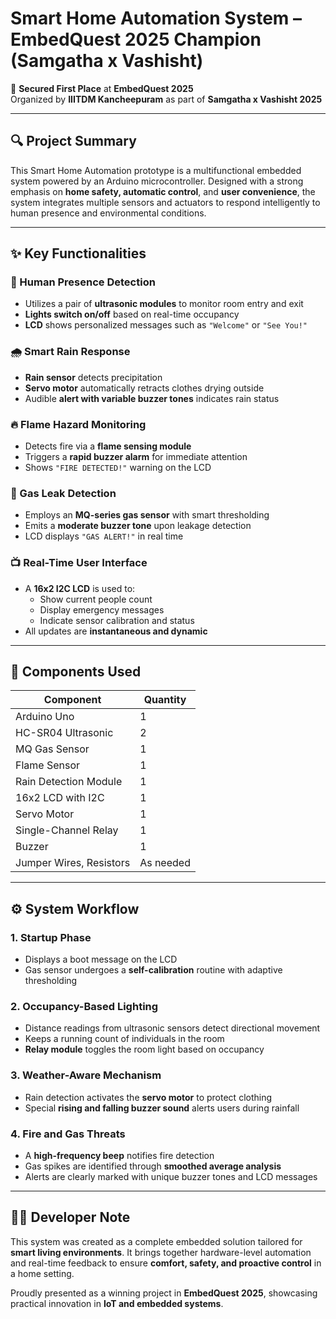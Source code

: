 # Smart Home Automation System – EmbedQuest 2025 Champion (Samgatha x Vashisht)

🏅 **Secured First Place** at **EmbedQuest 2025**  
Organized by **IIITDM Kancheepuram** as part of **Samgatha x Vashisht 2025**

---

## 🔍 Project Summary

This Smart Home Automation prototype is a multifunctional embedded system powered by an Arduino microcontroller. Designed with a strong emphasis on **home safety, automatic control**, and **user convenience**, the system integrates multiple sensors and actuators to respond intelligently to human presence and environmental conditions.

---

## ✨ Key Functionalities

### 👥 Human Presence Detection
- Utilizes a pair of **ultrasonic modules** to monitor room entry and exit
- **Lights switch on/off** based on real-time occupancy
- **LCD** shows personalized messages such as `"Welcome"` or `"See You!"`

### 🌧️ Smart Rain Response
- **Rain sensor** detects precipitation
- **Servo motor** automatically retracts clothes drying outside
- Audible **alert with variable buzzer tones** indicates rain status

### 🔥 Flame Hazard Monitoring
- Detects fire via a **flame sensing module**
- Triggers a **rapid buzzer alarm** for immediate attention
- Shows `"FIRE DETECTED!"` warning on the LCD

### 🧪 Gas Leak Detection
- Employs an **MQ-series gas sensor** with smart thresholding
- Emits a **moderate buzzer tone** upon leakage detection
- LCD displays `"GAS ALERT!"` in real time

### 📺 Real-Time User Interface
- A **16x2 I2C LCD** is used to:
  - Show current people count
  - Display emergency messages
  - Indicate sensor calibration and status
- All updates are **instantaneous and dynamic**

---

## 🧰 Components Used

| Component               | Quantity |
|------------------------|----------|
| Arduino Uno            | 1        |
| HC-SR04 Ultrasonic     | 2        |
| MQ Gas Sensor          | 1        |
| Flame Sensor           | 1        |
| Rain Detection Module  | 1        |
| 16x2 LCD with I2C      | 1        |
| Servo Motor            | 1        |
| Single-Channel Relay   | 1        |
| Buzzer                 | 1        |
| Jumper Wires, Resistors| As needed |

---

## ⚙️ System Workflow

### 1. **Startup Phase**
- Displays a boot message on the LCD
- Gas sensor undergoes a **self-calibration** routine with adaptive thresholding

### 2. **Occupancy-Based Lighting**
- Distance readings from ultrasonic sensors detect directional movement
- Keeps a running count of individuals in the room
- **Relay module** toggles the room light based on occupancy

### 3. **Weather-Aware Mechanism**
- Rain detection activates the **servo motor** to protect clothing
- Special **rising and falling buzzer sound** alerts users during rainfall

### 4. **Fire and Gas Threats**
- A **high-frequency beep** notifies fire detection
- Gas spikes are identified through **smoothed average analysis**
- Alerts are clearly marked with unique buzzer tones and LCD messages

---

## 👨‍💻 Developer Note

This system was created as a complete embedded solution tailored for **smart living environments**. It brings together hardware-level automation and real-time feedback to ensure **comfort, safety, and proactive control** in a home setting.

Proudly presented as a winning project in **EmbedQuest 2025**, showcasing practical innovation in **IoT and embedded systems**.
